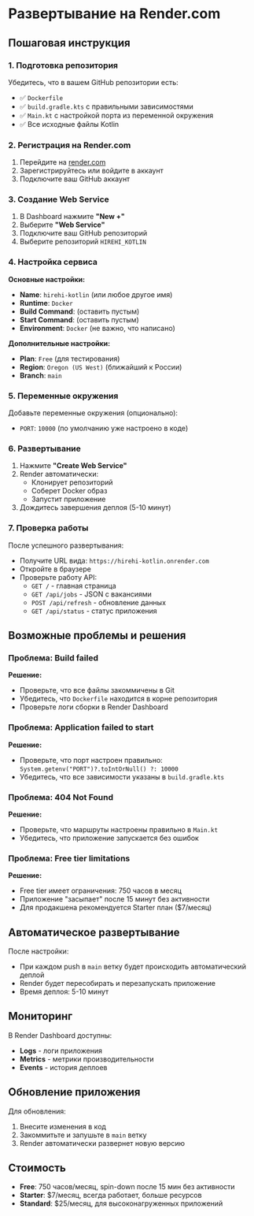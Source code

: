 # Развертывание на Render.com

## Пошаговая инструкция

### 1. Подготовка репозитория

Убедитесь, что в вашем GitHub репозитории есть:
- ✅ `Dockerfile`
- ✅ `build.gradle.kts` с правильными зависимостями
- ✅ `Main.kt` с настройкой порта из переменной окружения
- ✅ Все исходные файлы Kotlin

### 2. Регистрация на Render.com

1. Перейдите на [render.com](https://render.com/)
2. Зарегистрируйтесь или войдите в аккаунт
3. Подключите ваш GitHub аккаунт

### 3. Создание Web Service

1. В Dashboard нажмите **"New +"**
2. Выберите **"Web Service"**
3. Подключите ваш GitHub репозиторий
4. Выберите репозиторий `HIREHI_KOTLIN`

### 4. Настройка сервиса

**Основные настройки:**
- **Name**: `hirehi-kotlin` (или любое другое имя)
- **Runtime**: `Docker`
- **Build Command**: (оставить пустым)
- **Start Command**: (оставить пустым)
- **Environment**: `Docker` (не важно, что написано)

**Дополнительные настройки:**
- **Plan**: `Free` (для тестирования)
- **Region**: `Oregon (US West)` (ближайший к России)
- **Branch**: `main`

### 5. Переменные окружения

Добавьте переменные окружения (опционально):
- `PORT`: `10000` (по умолчанию уже настроено в коде)

### 6. Развертывание

1. Нажмите **"Create Web Service"**
2. Render автоматически:
   - Клонирует репозиторий
   - Соберет Docker образ
   - Запустит приложение
3. Дождитесь завершения деплоя (5-10 минут)

### 7. Проверка работы

После успешного развертывания:
- Получите URL вида: `https://hirehi-kotlin.onrender.com`
- Откройте в браузере
- Проверьте работу API:
  - `GET /` - главная страница
  - `GET /api/jobs` - JSON с вакансиями
  - `POST /api/refresh` - обновление данных
  - `GET /api/status` - статус приложения

## Возможные проблемы и решения

### Проблема: Build failed
**Решение:**
- Проверьте, что все файлы закоммичены в Git
- Убедитесь, что `Dockerfile` находится в корне репозитория
- Проверьте логи сборки в Render Dashboard

### Проблема: Application failed to start
**Решение:**
- Проверьте, что порт настроен правильно: `System.getenv("PORT")?.toIntOrNull() ?: 10000`
- Убедитесь, что все зависимости указаны в `build.gradle.kts`

### Проблема: 404 Not Found
**Решение:**
- Проверьте, что маршруты настроены правильно в `Main.kt`
- Убедитесь, что приложение запускается без ошибок

### Проблема: Free tier limitations
**Решение:**
- Free tier имеет ограничения: 750 часов в месяц
- Приложение "засыпает" после 15 минут без активности
- Для продакшена рекомендуется Starter план ($7/месяц)

## Автоматическое развертывание

После настройки:
- При каждом push в `main` ветку будет происходить автоматический деплой
- Render будет пересобирать и перезапускать приложение
- Время деплоя: 5-10 минут

## Мониторинг

В Render Dashboard доступны:
- **Logs** - логи приложения
- **Metrics** - метрики производительности
- **Events** - история деплоев

## Обновление приложения

Для обновления:
1. Внесите изменения в код
2. Закоммитьте и запушьте в `main` ветку
3. Render автоматически развернет новую версию

## Стоимость

- **Free**: 750 часов/месяц, spin-down после 15 мин без активности
- **Starter**: $7/месяц, всегда работает, больше ресурсов
- **Standard**: $25/месяц, для высоконагруженных приложений
